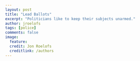 ```yaml
---
layout: post
title: "Lead Ballots"
excerpt: "Politicians like to keep their subjects unarmed."
author: jroelofs
tags: [police]
comments: false
image:
  feature:
  credit: Jon Roelofs
  creditlink: /authors
---
```


